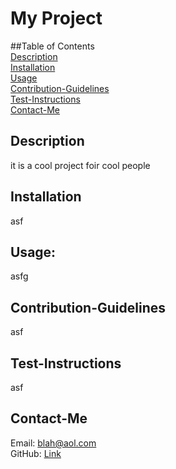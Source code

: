 # My Project

  ##Table of Contents<br /> 
  [Description](#Description)<br /> 
  [Installation](#Installation)<br /> 
  [Usage](#Usage)<br /> 
  [Contribution-Guidelines](#Contribution-Guidelines)<br /> 
  [Test-Instructions](#Test-Instructions)<br /> 
  [Contact-Me](#Contact-Me)<br /> 

  ## Description

  it is a cool project foir cool people
  
  ## Installation
  
  asf

  ## Usage:

  asfg

  ## Contribution-Guidelines

  asf

  ## Test-Instructions

  asf

  ## Contact-Me<br /> 

  Email: blah@aol.com<br /> 
  GitHub:
  [Link](https://github.com/asbaxter)

  
